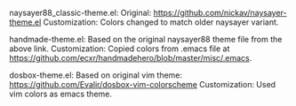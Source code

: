 naysayer88_classic-theme.el:
Original: https://github.com/nickav/naysayer-theme.el
Customization: Colors changed to match older naysayer variant.

handmade-theme.el:
Based on the original naysayer88 theme file from the above link.
Customization: Copied colors from .emacs file at https://github.com/ecxr/handmadehero/blob/master/misc/.emacs.

dosbox-theme.el:
Based on original vim theme: https://github.com/Evalir/dosbox-vim-colorscheme
Customization: Used vim colors as emacs theme.